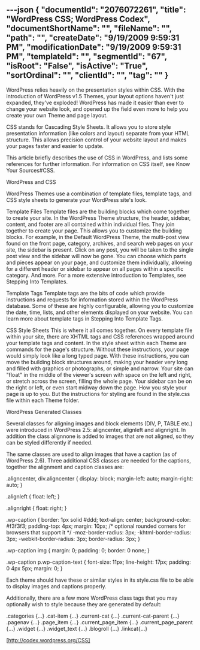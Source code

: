 ---json
{
  "documentId": "2076072261",
  "title": "WordPress CSS; WordPress Codex",
  "documentShortName": "",
  "fileName": "",
  "path": "",
  "createDate": "9/19/2009 9:59:31 PM",
  "modificationDate": "9/19/2009 9:59:31 PM",
  "templateId": "",
  "segmentId": "67",
  "isRoot": "False",
  "isActive": "True",
  "sortOrdinal": "",
  "clientId": "",
  "tag": ""
}
---

WordPress relies heavily on the presentation styles within CSS. With the introduction of WordPress v1.5 Themes, your layout options haven't just expanded, they've exploded! WordPress has made it easier than ever to change your website look, and opened up the field even more to help you create your own Theme and page layout.

CSS stands for Cascading Style Sheets. It allows you to store style presentation information (like colors and layout) separate from your HTML structure. This allows precision control of your website layout and makes your pages faster and easier to update.

This article briefly describes the use of CSS in WordPress, and lists some references for further information. For information on CSS itself, see Know Your Sources#CSS.

WordPress and CSS

WordPress Themes use a combination of template files, template tags, and CSS style sheets to generate your WordPress site's look.

Template Files 
    Template files are the building blocks which come together to create your site. In the WordPress Theme structure, the header, sidebar, content, and footer are all contained within individual files. They join together to create your page. This allows you to customize the building blocks. For example, in the Default WordPress Theme, the multi-post view found on the front page, category, archives, and search web pages on your site, the sidebar is present. Click on any post, you will be taken to the single post view and the sidebar will now be gone. You can choose which parts and pieces appear on your page, and customize them individually, allowing for a different header or sidebar to appear on all pages within a specific category. And more. For a more extensive introduction to Templates, see Stepping Into Templates. 

Template Tags 
    Template tags are the bits of code which provide instructions and requests for information stored within the WordPress database. Some of these are highly configurable, allowing you to customize the date, time, lists, and other elements displayed on your website. You can learn more about template tags in Stepping Into Template Tags. 

CSS Style Sheets 
    This is where it all comes together. On every template file within your site, there are XHTML tags and CSS references wrapped around your template tags and content. In the style sheet within each Theme are commands for the page's structure. Without these instructions, your page would simply look like a long typed page. With these instructions, you can move the building block structures around, making your header very long and filled with graphics or photographs, or simple and narrow. Your site can &quot;float&quot; in the middle of the viewer's screen with space on the left and right, or stretch across the screen, filling the whole page. Your sidebar can be on the right or left, or even start midway down the page. How you style your page is up to you. But the instructions for styling are found in the style.css file within each Theme folder. 

WordPress Generated Classes

Several classes for aligning images and block elements (DIV, P, TABLE etc.) were introduced in WordPress 2.5: aligncenter, alignleft and alignright. In addition the class alignnone is added to images that are not aligned, so they can be styled differently if needed.

The same classes are used to align images that have a caption (as of WordPress 2.6). Three additional CSS classes are needed for the captions, together the alignment and caption classes are:

.aligncenter,
div.aligncenter {
   display: block;
   margin-left: auto;
   margin-right: auto;
}

.alignleft {
   float: left;
}

.alignright {
   float: right;
}

.wp-caption {
   border: 1px solid #ddd;
   text-align: center;
   background-color: #f3f3f3;
   padding-top: 4px;
   margin: 10px;
   /* optional rounded corners for browsers that support it */
   -moz-border-radius: 3px;
   -khtml-border-radius: 3px;
   -webkit-border-radius: 3px;
   border-radius: 3px;
}

.wp-caption img {
   margin: 0;
   padding: 0;
   border: 0 none;
}

.wp-caption p.wp-caption-text {
   font-size: 11px;
   line-height: 17px;
   padding: 0 4px 5px;
   margin: 0;
}

Each theme should have these or similar styles in its style.css file to be able to display images and captions properly.

Additionally, there are a few more WordPress class tags that you may optionally wish to style because they are generated by default:

.categories {...}
.cat-item {...}
.current-cat {...}
.current-cat-parent {...}
.pagenav {...}
.page_item {...}
.current_page_item {...}
.current_page_parent {...}
.widget {...}
.widget_text {...}
.blogroll {...}
.linkcat{...}


[http://codex.wordpress.org/CSS]
